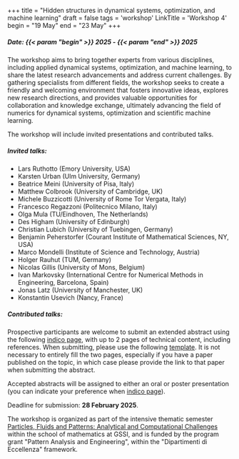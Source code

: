 +++
title = "Hidden structures in dynamical systems, optimization, and machine learning"
draft = false
tags = 'workshop'
LinkTitle = 'Workshop 4'
begin = "19 May"
end = "23 May"
+++

##### **Date: {{< param "begin" >}} 2025 - {{< param "end" >}} 2025**

The workshop aims to bring together experts from various disciplines, including applied dynamical systems, optimization, and machine learning, to share the latest research advancements and address current challenges. By gathering specialists from different fields, the workshop seeks to create a friendly and welcoming environment that fosters innovative ideas, explores new research directions, and provides valuable opportunities for collaboration and knowledge exchange, ultimately advancing the field of numerics for dynamical systems, optimization and scientific machine learning.

The workshop will include invited presentations and contributed talks.

##### **Invited talks:**

  *   Lars Ruthotto (Emory University, USA)
  *   Karsten Urban (Ulm University, Germany)
  *   Beatrice Meini (University of Pisa, Italy)
  *   Matthew Colbrook (University of Cambridge, UK)
  *   Michele Buzzicotti (University of Rome Tor Vergata, Italy)
  *   Francesco Regazzoni (Politecnico Milano, Italy)
  *   Olga Mula (TU/Eindhoven, The Netherlands)
  *   Des Higham (University of Edinburgh)
  *   Christian Lubich (University of Tuebingen, Germany)
  *   Benjamin Peherstorfer (Courant Institute of Mathematical Sciences, NY, USA)
  *   Marco Mondelli (Institute of Science and Technology, Austria)
  *   Holger Rauhut (TUM, Germany)
  *   Nicolas Gillis (University of Mons, Belgium)
  *   Ivan Markovsky (International Centre for Numerical Methods in Engineering, Barcelona, Spain)
  *   Jonas Latz (University of Manchester, UK)
  *   Konstantin Usevich (Nancy, France)

##### **Contributed talks:**

Prospective participants are welcome to submit an extended abstract using the following [indico page](https://indico.gssi.it/event/759), with up to 2 pages of technical content, including references. When submitting, please use the following [template](https://ftudisco.gitlab.io/data/template_abstract.tex). It is not necessary to entirely fill the two pages, especially if you have a paper published on the topic, in which case please provide the link to that paper when submitting the abstract.

Accepted abstracts will be assigned to either an oral or poster presentation (you can indicate your preference when [indico page](https://indico.gssi.it/event/759)).

Deadline for submission: **28 February 2025**.

The workshop is organized as part of the intensive thematic semester [Particles, Fluids and Patterns: Analytical and Computational Challenges](https://trimester2025.math.gssi.it/) within the school of mathematics at GSSI, and is funded by the program grant "Pattern Analysis and Engineering", within the "Dipartimenti di Eccellenza" framework.
